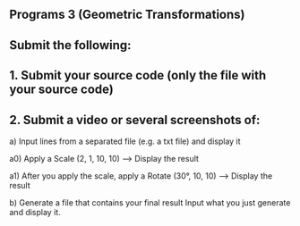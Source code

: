 ## Programs 3 (Geometric Transformations)

## Submit the following:

## 1. Submit your source code (only the file with your source code)

## 2. Submit a video or several screenshots of:

a) Input lines from a separated file (e.g. a txt file) and display it

a0) Apply a Scale (2, 1, 10, 10) --> Display the result

a1) After you apply the scale, apply a Rotate (30°, 10, 10) --> Display the result

b) Generate a file that contains your final result
Input what you just generate and display it.
